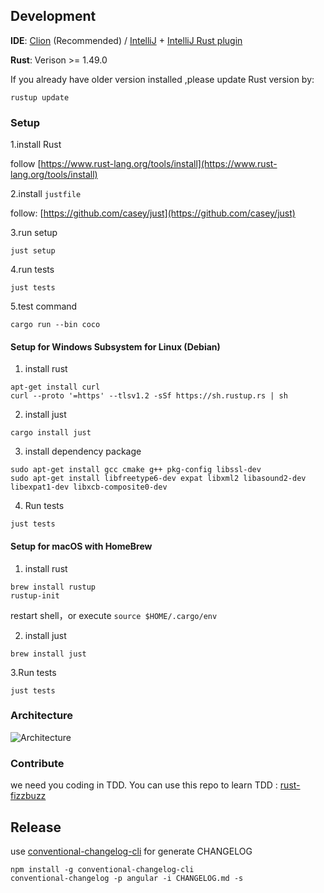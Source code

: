 
## Development

**IDE**: [Clion](https://www.jetbrains.com/clion/) (Recommended) / [IntelliJ](https://www.jetbrains.com/idea/) + [IntelliJ Rust plugin](https://intellij-rust.github.io/)

**Rust**: Verison >= 1.49.0 


If you already have older version installed ,please update Rust version by:
```
rustup update
```

### Setup

1.install Rust

follow [https://www.rust-lang.org/tools/install](https://www.rust-lang.org/tools/install)

2.install `justfile`

follow: [https://github.com/casey/just](https://github.com/casey/just)

3.run setup

```
just setup
```

4.run tests

```
just tests
```

5.test command

```
cargo run --bin coco
```

#### Setup for Windows Subsystem for Linux (Debian)

1. install rust

```
apt-get install curl
curl --proto '=https' --tlsv1.2 -sSf https://sh.rustup.rs | sh
```

2. install just

```
cargo install just
```

3. install dependency package

```
sudo apt-get install gcc cmake g++ pkg-config libssl-dev 
sudo apt-get install libfreetype6-dev expat libxml2 libasound2-dev libexpat1-dev libxcb-composite0-dev
```

4. Run tests

```
just tests
```

#### Setup for macOS with HomeBrew

1. install rust

```
brew install rustup
rustup-init
```
restart shell，or execute ``` source $HOME/.cargo/env ```


2. install just

```
brew install just
```

3.Run tests

```
just tests
```

### Architecture

![Architecture](docs/images/coco-architecture.svg)

### Contribute

we need you coding in TDD. You can use this repo to learn TDD :
[rust-fizzbuzz](https://github.com/jtong/rust-fizzbuzz)

## Release

use [conventional-changelog-cli](https://github.com/conventional-changelog/conventional-changelog/tree/master/packages/conventional-changelog-cli) for generate CHANGELOG

```
npm install -g conventional-changelog-cli
conventional-changelog -p angular -i CHANGELOG.md -s
```
